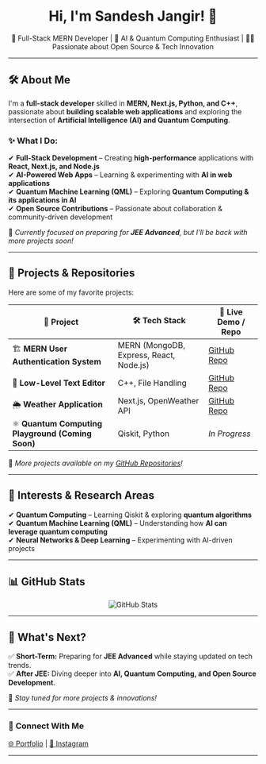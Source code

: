 <h1 align="center">Hi, I'm Sandesh Jangir! 👋</h1>

<p align="center">
🚀 Full-Stack MERN Developer | 🧠 AI & Quantum Computing Enthusiast | 👨‍💻 Passionate about Open Source & Tech Innovation
</p>

---

## 🛠 About Me  
I'm a **full-stack developer** skilled in **MERN, Next.js, Python, and C++**, passionate about **building scalable web applications** and exploring the intersection of **Artificial Intelligence (AI) and Quantum Computing**.  

### ✨ **What I Do:**  
✔ **Full-Stack Development** – Creating **high-performance** applications with **React, Next.js, and Node.js**  
✔ **AI-Powered Web Apps** – Learning & experimenting with **AI in web applications**  
✔ **Quantum Machine Learning (QML)** – Exploring **Quantum Computing & its applications in AI**  
✔ **Open Source Contributions** – Passionate about collaboration & community-driven development  

📌 *Currently focused on preparing for **JEE Advanced**, but I’ll be back with more projects soon!*  

---

## 🚀 Projects & Repositories  
Here are some of my favorite projects:  

| 🔹 **Project** | 🛠 **Tech Stack** | 🔗 **Live Demo / Repo** |
|--------------|----------------|----------------------|
| 🏗️ **MERN User Authentication System** | MERN (MongoDB, Express, React, Node.js) | [GitHub Repo](https://github.com/Sandesh-Jangir/Secured-User-Authentication-System) |
| 📝 **Low-Level Text Editor** | C++, File Handling | [GitHub Repo](https://github.com/Sandesh-Jangir/Coder-Studio) |
| 🌦️ **Weather Application** | Next.js, OpenWeather API | [GitHub Repo](https://github.com/Sandesh-Jangir/Flask-Weather-App) |
| ⚛️ **Quantum Computing Playground (Coming Soon)** | Qiskit, Python | *In Progress* |

📌 *More projects available on my [GitHub Repositories](https://github.com/Sandesh-Jangir)!*  

---

## 🧠 Interests & Research Areas  
✔ **Quantum Computing** – Learning Qiskit & exploring **quantum algorithms**  
✔ **Quantum Machine Learning (QML)** – Understanding how **AI can leverage quantum computing**  
✔ **Neural Networks & Deep Learning** – Experimenting with AI-driven projects  

---

## 📊 GitHub Stats  
<p align="center">
  <img src="https://github-readme-stats.vercel.app/api?username=Sandesh-Jangir&show_icons=true&theme=radical" alt="GitHub Stats" />
</p>

---

## 🌱 What's Next?  
✅ **Short-Term:** Preparing for **JEE Advanced** while staying updated on tech trends.  
✅ **After JEE:** Diving deeper into **AI, Quantum Computing, and Open Source Development**.  

🚀 *Stay tuned for more projects & innovations!*  

---

### 🔗 **Connect With Me**  
[🌐 Portfolio](https://sandesh-jangir.github.io/) | [📸 Instagram](https://www.instagram.com/sandesh_jangir.07/)  

---
